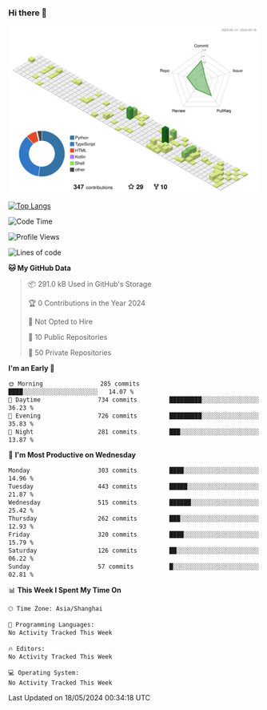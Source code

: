 ### Hi there 👋

![](./profile-3d-contrib/profile-green-animate.svg)

 

[![Top Langs](https://github-readme-stats.vercel.app/api/top-langs/?username=fly2tomato)](https://github.com/anuraghazra/github-readme-stats)


 

<!--START_SECTION:waka-->
![Code Time](http://img.shields.io/badge/Code%20Time-5%20hrs%2042%20mins-blue)

![Profile Views](http://img.shields.io/badge/Profile%20Views-0-blue)

![Lines of code](https://img.shields.io/badge/From%20Hello%20World%20I%27ve%20Written-522.9%20thousand%20lines%20of%20code-blue)

**🐱 My GitHub Data** 

> 📦 291.0 kB Used in GitHub's Storage 
 > 
> 🏆 0 Contributions in the Year 2024
 > 
> 🚫 Not Opted to Hire
 > 
> 📜 10 Public Repositories 
 > 
> 🔑 50 Private Repositories 
 > 
**I'm an Early 🐤** 

```text
🌞 Morning                285 commits         ████░░░░░░░░░░░░░░░░░░░░░   14.07 % 
🌆 Daytime                734 commits         █████████░░░░░░░░░░░░░░░░   36.23 % 
🌃 Evening                726 commits         █████████░░░░░░░░░░░░░░░░   35.83 % 
🌙 Night                  281 commits         ███░░░░░░░░░░░░░░░░░░░░░░   13.87 % 
```
📅 **I'm Most Productive on Wednesday** 

```text
Monday                   303 commits         ████░░░░░░░░░░░░░░░░░░░░░   14.96 % 
Tuesday                  443 commits         █████░░░░░░░░░░░░░░░░░░░░   21.87 % 
Wednesday                515 commits         ██████░░░░░░░░░░░░░░░░░░░   25.42 % 
Thursday                 262 commits         ███░░░░░░░░░░░░░░░░░░░░░░   12.93 % 
Friday                   320 commits         ████░░░░░░░░░░░░░░░░░░░░░   15.79 % 
Saturday                 126 commits         ██░░░░░░░░░░░░░░░░░░░░░░░   06.22 % 
Sunday                   57 commits          █░░░░░░░░░░░░░░░░░░░░░░░░   02.81 % 
```


📊 **This Week I Spent My Time On** 

```text
🕑︎ Time Zone: Asia/Shanghai

💬 Programming Languages: 
No Activity Tracked This Week

🔥 Editors: 
No Activity Tracked This Week

💻 Operating System: 
No Activity Tracked This Week
```


 Last Updated on 18/05/2024 00:34:18 UTC
<!--END_SECTION:waka-->
